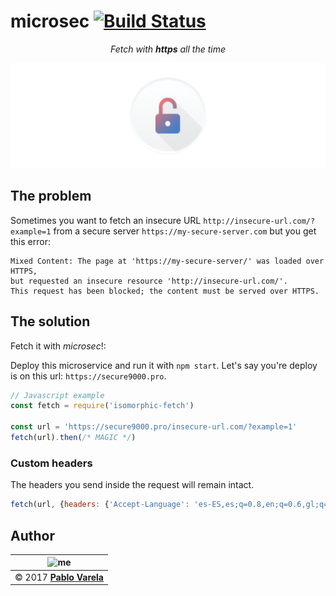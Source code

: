 # microsec [![Build Status](https://travis-ci.org/pablopunk/microsec.svg?branch=master)](https://travis-ci.org/pablopunk/microsec)

<p align="center">
  <i>Fetch with <b>https</b> all the time</i>
</p>
<p align="center">
  <img src="https://github.com/pablopunk/art/raw/master/microsec/header.png"/>
</p>


## The problem

Sometimes you want to fetch an insecure URL `http://insecure-url.com/?example=1` from a secure server `https://my-secure-server.com` but you get this error:

```
Mixed Content: The page at 'https://my-secure-server/' was loaded over HTTPS,
but requested an insecure resource 'http://insecure-url.com/'.
This request has been blocked; the content must be served over HTTPS.
```

## The solution

Fetch it with _microsec_!:

Deploy this microservice and run it with `npm start`. Let's say you're deploy is on this url: `https://secure9000.pro`.

```js
// Javascript example
const fetch = require('isomorphic-fetch')

const url = 'https://secure9000.pro/insecure-url.com/?example=1'
fetch(url).then(/* MAGIC */)
```

### Custom headers

The headers you send inside the request will remain intact.

```js
fetch(url, {headers: {'Accept-Language': 'es-ES,es;q=0.8,en;q=0.6,gl;q=0.4'}})
```

## Author

| ![me](https://www.gravatar.com/avatar/fa50aeff0ddd6e63273a068b04353d9d?s=100)|
| -----------------------------------------------------------------------------|
| © 2017 [__Pablo Varela__](http://pablo.life)                                 |
